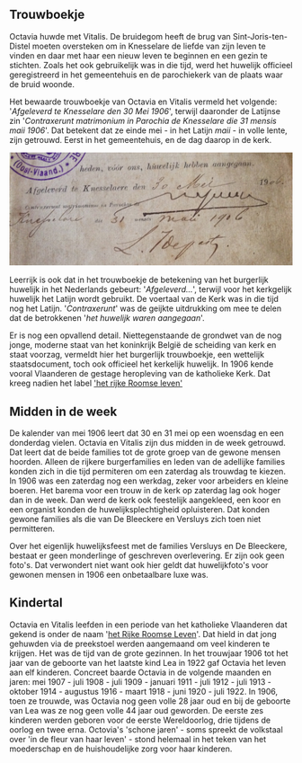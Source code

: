 ## Trouwboekje

Octavia huwde met Vitalis. De bruidegom heeft de brug van Sint-Joris-ten-Distel moeten oversteken om in Knesselare de liefde van zijn leven te vinden en daar met haar een nieuw leven te beginnen en een gezin te stichten. Zoals het ook gebruikelijk was in die tijd, werd het huwelijk officieel geregistreerd in het gemeentehuis en de parochiekerk van de plaats waar de bruid woonde. 

Het bewaarde trouwboekje van Octavia en Vitalis vermeld het volgende: '_Afgeleverd te Knesselare den 30 Mei 1906_', terwijl daaronder de Latijnse zin '_Contraxerunt matrimonium in Parochia de Knesselare die 31 mensis maii 1906_'. Dat betekent dat ze einde mei - in het Latijn _maii_ - in volle lente, zijn getrouwd. Eerst in het gemeentehuis, en de dag daarop in de kerk. 

![detailh](detailh.jpg)

Leerrijk is ook dat in het trouwboekje de betekening van het burgerlijk huwelijk in het Nederlands gebeurt: '_Afgeleverd..._', terwijl voor het kerkgelijk huwelijk het Latijn wordt gebruikt. De voertaal van de Kerk was in die tijd nog het Latijn. '_Contraxerunt_' was de geijkte uitdrukking om mee te delen dat de betrokkenen '_het huwelijk waren aangegaan_'. 

Er is nog een opvallend detail. Niettegenstaande de grondwet van de nog jonge, moderne staat van het koninkrijk België de scheiding van kerk en staat voorzag, vermeldt hier het burgerlijk trouwboekje, een wettelijk staatsdocument, toch ook officieel het kerkelijk huwelijk. In 1906 kende vooral Vlaanderen de gestage heropleving van de katholieke Kerk. Dat kreeg nadien het label ['het rijke Roomse leven'](bakermat) 

## Midden in de week

De kalender van mei 1906 leert dat 30 en 31 mei op een woensdag en een donderdag vielen. Octavia en Vitalis zijn dus midden in de week getrouwd. Dat leert dat de beide families tot de grote groep van de gewone mensen hoorden. Alleen de rijkere burgerfamilies en leden van de adellijke families konden zich in die tijd permiteren om een zaterdag als trouwdag te kiezen. In 1906 was een zaterdag nog een werkdag, zeker voor arbeiders en kleine boeren. Het barema voor een trouw in de kerk op zaterdag lag ook hoger dan in de week. Dan werd de kerk ook feestelijk aangekleed, een koor en een organist konden de huwelijksplechtigheid opluisteren. Dat konden gewone families als die van De Bleeckere en Versluys zich toen niet permitteren. 

Over het eigenlijk huwelijksfeest met de families Versluys en De Bleeckere, bestaat er geen monderlinge of geschreven overlevering. Er zijn ook geen foto's. Dat verwondert niet want ook hier geldt dat huwelijkfoto's voor gewonen mensen in 1906 een onbetaalbare luxe was. 

## Kindertal

Octavia en Vitalis leefden in een periode van het katholieke Vlaanderen dat gekend is onder de naam '[het Rijke Roomse Leven](bakermat)'. Dat hield in dat jong gehuwden via de preekstoel werden aangemaand om veel kinderen te krijgen. Het was de tijd van de grote gezinnen. In het trouwjaar 1906 tot het jaar van de geboorte van het laatste kind Lea in 1922 gaf Octavia het leven aan elf kinderen. Concreet baarde Octavia in de volgende maanden en jaren: mei 1907 - juli 1908 - juli 1909 - januari 1911 - juli 1912 - juli 1913 - oktober 1914 - augustus 1916 - maart 1918 - juni 1920 - juli 1922. In 1906, toen ze trouwde, was Octavia nog geen volle 28 jaar oud en bij de geboorte van Lea was ze nog geen volle 44 jaar oud geworden. De eerste zes kinderen werden geboren voor de eerste Wereldoorlog, drie tijdens de oorlog en twee erna. Octovia's 'schone jaren' - soms spreekt de volkstaal over 'in de fleur van haar leven' - stond helemaal in het teken van het moederschap en de huishoudelijke zorg voor haar kinderen.